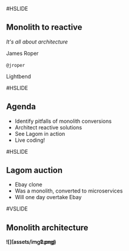 #HSLIDE

## Monolith to reactive

*It's all about architecture*

James Roper

`@jroper`

Lightbend

#HSLIDE

## Agenda

- Identify pitfalls of monolith conversions     <!-- .element: class="fragment" -->
- Architect reactive solutions                  <!-- .element: class="fragment" -->
- See Lagom in action                           <!-- .element: class="fragment" -->
- Live coding!                                  <!-- .element: class="fragment" -->

#HSLIDE

## Lagom auction

- Ebay clone                                    <!-- .element: class="fragment" -->
- Was a monolith, converted to microservices    <!-- .element: class="fragment" -->
- Will one day overtake Ebay                    <!-- .element: class="fragment" -->

#VSLIDE

## Monolith architecture

<span style="position: absolute">
![](assets/img0.png)
</span>
<span class="fragment" style="position: absolute">
![](assets/img1.png)
</span>
<span class="fragment" style="position: absolute">
![](assets/img2.png)
</span>
